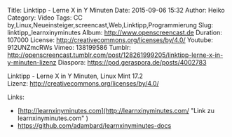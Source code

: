Title: Linktipp - Lerne X in Y Minuten
Date: 2015-09-06 15:32
Author: Heiko
Category: Video
Tags: CC by,Linux,Neueinsteiger,screencast,Web,Linktipp,Programmierung
Slug: linktipp_learnxinyminutes
Album: http://www.openscreencast.de
Duration: 107000
License: http://creativecommons.org/licenses/by/4.0/
Youtube: 912UNZmcRWs
Vimeo: 138199586
Tumblr: http://openscreencast.tumblr.com/post/128261999205/linktipp-lerne-x-in-y-minuten-lizenz
Diaspora: https://pod.geraspora.de/posts/4002783

Linktipp - Lerne X in Y Minuten, Linux Mint 17.2  
Lizenz: <http://creativecommons.org/licenses/by/4.0/>

Links:

  * [http://learnxinyminutes.com](http://learnxinyminutes.com/ "Link zu learnxinyminutes.com" )
  * <https://github.com/adambard/learnxinyminutes-docs>

